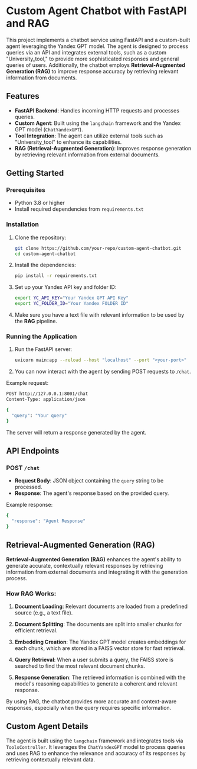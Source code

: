 # Custom Agent Chatbot with FastAPI and RAG

This project implements a chatbot service using FastAPI and a custom-built agent leveraging the Yandex GPT model. The agent is designed to process queries via an API and integrates external tools, such as a custom "University_tool," to provide more sophisticated responses and general queries of users. Additionally, the chatbot employs **Retrieval-Augmented Generation (RAG)** to improve response accuracy by retrieving relevant information from documents.

## Features

- **FastAPI Backend**: Handles incoming HTTP requests and processes queries.
- **Custom Agent**: Built using the `langchain` framework and the Yandex GPT model (`ChatYandexGPT`).
- **Tool Integration**: The agent can utilize external tools such as "University_tool" to enhance its capabilities.
- **RAG (Retrieval-Augmented Generation)**: Improves response generation by retrieving relevant information from external documents.

## Getting Started

### Prerequisites

- Python 3.8 or higher
- Install required dependencies from `requirements.txt`

### Installation

1. Clone the repository:
    ```bash
    git clone https://github.com/your-repo/custom-agent-chatbot.git
    cd custom-agent-chatbot
    ```

2. Install the dependencies:
    ```bash
    pip install -r requirements.txt
    ```

3. Set up your Yandex API key and folder ID:
    ```bash
    export YC_API_KEY="Your Yandex GPT API Key"
    export YC_FOLDER_ID="Your Yandex FOLDER ID"
    ```

4. Make sure you have a text file with relevant information to be used by the **RAG** pipeline.

### Running the Application

1. Run the FastAPI server:
    ```bash
    uvicorn main:app --reload --host "localhost" --port "<your-port>"
    ```

2. You can now interact with the agent by sending POST requests to `/chat`.

Example request:

```bash
POST http://127.0.0.1:8001/chat
Content-Type: application/json

{
  "query": "Your query"
}
```
The server will return a response generated by the agent.

## API Endpoints

### POST `/chat`

- **Request Body**: JSON object containing the `query` string to be processed.
- **Response**: The agent's response based on the provided query.

Example response:

```bash
{
  "response": "Agent Response"
}
```
## Retrieval-Augmented Generation (RAG)

**Retrieval-Augmented Generation (RAG)** enhances the agent's ability to generate accurate, contextually relevant responses by retrieving information from external documents and integrating it with the generation process.

### How RAG Works:

1. **Document Loading**: Relevant documents are loaded from a predefined source (e.g., a text file).
   
2. **Document Splitting**: The documents are split into smaller chunks for efficient retrieval.

3. **Embedding Creation**: The Yandex GPT model creates embeddings for each chunk, which are stored in a FAISS vector store for fast retrieval.

4. **Query Retrieval**: When a user submits a query, the FAISS store is searched to find the most relevant document chunks.

5. **Response Generation**: The retrieved information is combined with the model's reasoning capabilities to generate a coherent and relevant response.

By using RAG, the chatbot provides more accurate and context-aware responses, especially when the query requires specific information.

## Custom Agent Details

The agent is built using the `langchain` framework and integrates tools via `ToolsController`. It leverages the `ChatYandexGPT` model to process queries and uses RAG to enhance the relevance and accuracy of its responses by retrieving contextually relevant data.



